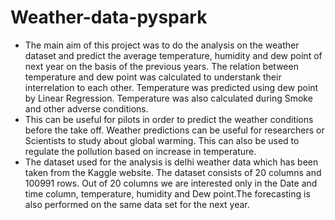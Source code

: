 # Weather-data-pyspark
- The main aim of this project was to do the analysis on the weather dataset and
predict the average temperature, humidity and dew point of next year on the basis
of the previous years. The relation between temperature and dew
point was calculated to understank their interrelation to each other. 
Temperature was predicted using dew point by Linear Regression. Temperature
was also calculated during Smoke and other adverse conditions.
- This can be useful for pilots in order to predict the weather conditions before the
take off. Weather predictions can be useful for researchers or Scientists to study
about global warming. This can also be used to regulate the pollution based on
increase in temperature.
- The dataset used for the analysis is delhi weather data which has been taken from
the Kaggle website. The dataset consists of 20 columns and 100991 rows. Out of
20 columns we are interested only in the Date and time column, temperature,
humidity and Dew point.The forecasting is also performed on the same data set for the
next year.
